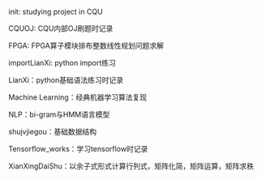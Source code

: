 init: studying project in CQU 

CQUOJ: CQU内部OJ刷题时记录

FPGA: FPGA算子模块排布整数线性规划问题求解

importLianXi: python import练习

LianXi：python基础语法练习时记录

Machine Learning：经典机器学习算法复现

NLP：bi-gram与HMM语言模型

shujvjiegou：基础数据结构

Tensorflow_works：学习tensorflow时记录

XianXingDaiShu：以余子式形式计算行列式，矩阵化简，矩阵运算，矩阵求秩